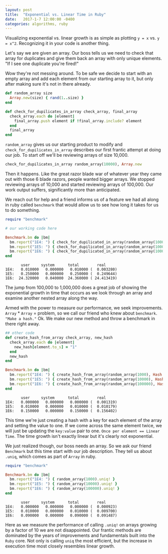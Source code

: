 ```yaml
---
layout: post
title:  "Exponential vs. Linear Time in Ruby"
date:   2017-1-7 12:00:00 -0400
categories: algorithms, ruby
---
```


Visualizing exponential vs. linear growth is as simple as plotting `y = x` vs. `y = x^2`. Recognizing it in your code is another thing.

Let's say we are given an array. Our boss tells us we need to check that array for duplicates and give them back an array with only unique elements. "If I see one duplicate you're fired!"

Wow they're not messing around. To be safe we decide to start with an empty array and add each element from our starting array to it, but only after making sure it's not in there already. 

```ruby
def random_array size
  Array.new(size) { rand(1..size) }
end

def check_for_dupilicates_in_array check_array, final_array
  check_array.each do |element|
    final_array.push element if !final_array.include? element 
  end
  final_array
end
```

`random_array` gives us our starting product to modify and `check_for_dupilicates_in_array` describes our first frantic attempt at doing our job. To start off we'll be reviewing arrays of size 10,000.

```ruby
check_for_dupilicates_in_array random_array(10000), Array.new
```

Then it happens. Like the great razor blade war of whatever year they came out with those 6 blade razors, people wanted bigger arrays. We stopped reviewing arrays of 10,000 and started reviewing arrays of 100,000. Our work output suffers, significantly more than anticipated.

We reach out for help and a friend informs us of a feature we had all along in ruby called `benchmark` that would allow us to see how long it takes for us to do something.

```ruby
require "benchmark"

# our working code here

Benchmark.bm do |bm|
  bm.report("1E4: ") { check_for_dupilicated_in_array(random_array(1000), Array.new) }
  bm.report("1E5: ") { check_for_dupilicated_in_array(random_array(10000), Array.new) }
  bm.report("1E6: ") { check_for_dupilicated_in_array(random_array(100000), Array.new) }
end
```

```
       user     system      total        real
1E4:   0.010000   0.000000   0.010000 (  0.003280)
1E5:   0.250000   0.000000   0.250000 (  0.249644)
1E6:  24.320000   0.040000  24.360000 ( 24.413419)
```

The jump from 100,000 to 1,000,000 does a great job of showing the exponential growth in time that occurs as we look through an array and examine another nested array along the way.

Armed with the power to measure our performance, we seek improvements. `Array` * `Array` = problem, so we call our friend who knew about `benchmark`. `"Make a hash."` Ok. We make our new method and throw a benchmark in there right away.

```ruby
## other code
def create_hash_from_array check_array, new_hash
  check_array.each do |element|
    new_hash[element.to_s] = "1"
  end
  new_hash
end

Benchmark.bm do |bm|
  bm.report("1E4: ") { create_hash_from_array(random_array(1000), Hash.new) }
  bm.report("1E5: ") { create_hash_from_array(random_array(10000), Hash.new) }
  bm.report("1E6: ") { create_hash_from_array(random_array(100000), Hash.new) }
end
```

```
       user     system      total        real
1E4:   0.000000   0.000000   0.000000 (  0.001319)
1E5:   0.010000   0.000000   0.010000 (  0.010179)
1E6:   0.150000   0.000000   0.150000 (  0.156402)
```

This time we're just creating a hash with a key for each element of the array and setting the value to one. If we come across the same element twice, we will just be updating the `key:value` pair to one. `Once per element == Linear Time`. The time growth isn't exactly linear but it's clearly not exponential.

We just realized though, our boss needs an array. So we ask our friend `Benchmark` but this time start with our job description. They tell us about `.uniq`, which comes as part of `Array` in ruby.

```ruby
require "benchmark"

Benchmark.bm do |bm|
  bm.report("1E4: ") { random_array(1000).uniq! }
  bm.report("1E5: ") { random_array(10000).uniq! }
  bm.report("1E6: ") { random_array(100000).uniq! }
end
```

```
       user     system      total        real
1E4:   0.000000   0.000000   0.000000 (  0.000923)
1E5:   0.010000   0.000000   0.010000 (  0.009700)
1E6:   0.090000   0.000000   0.090000 (  0.091487)
```

Here as we measure the performance of calling `.uniq!` on arrays growing by a factor of 10 we are not disappointed. Our frantic methods are dominated by the years of improvements and fundamentals built into the `Ruby` core. Not only is calling `uniq` the most efficient, but the increase in execution time most closely resembles linear growth.
